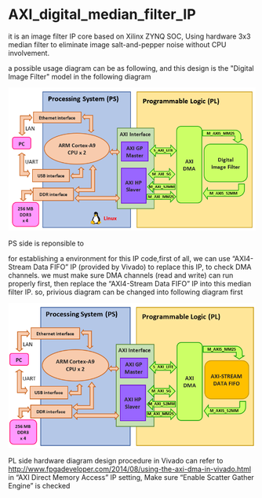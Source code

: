 # AXI_digital_median_filter_IP

it is an image filter IP core based on Xilinx ZYNQ SOC, Using hardware 3x3 median filter to eliminate image salt-and-pepper noise without CPU involvement. 

a possible usage diagram can be as following, and this design is the "Digital Image Filter" model in the following diagram

![](image/32.PNG)

PS side is reponsible to 

for establishing a environment for this IP code,first of all, we can use “AXI4-Stream Data FIFO” IP (provided by Vivado) to replace this IP, to check DMA channels. we must make sure DMA channels (read and write) can run properly first, then replace the “AXI4-Stream Data FIFO” IP into this median filter IP.
so, privious diagram can be changed into following diagram first

![](image/58.PNG)

PL side hardware diagram design procedure in Vivado can refer to http://www.fpgadeveloper.com/2014/08/using-the-axi-dma-in-vivado.html
in “AXI Direct Memory Access” IP setting,	Make sure “Enable Scatter Gather Engine” is checked

